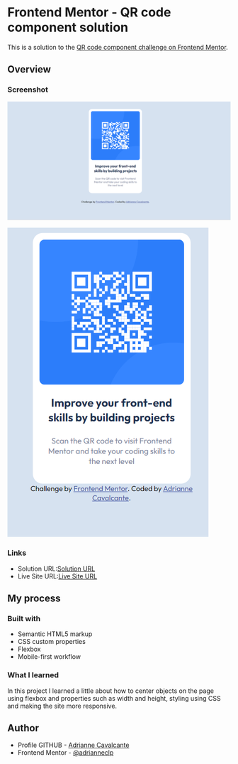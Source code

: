 # Frontend Mentor - QR code component solution

This is a solution to the [QR code component challenge on Frontend Mentor](https://www.frontendmentor.io/challenges/qr-code-component-iux_sIO_H). 


## Overview

### Screenshot

![](./images/screenshot.png)

![Mobile](./images/responsive.png)


### Links

- Solution URL:[Solution URL](https://github.com/adrianneclp/qr-code-component-main)
- Live Site URL:[Live Site URL](https://adrianneclp.github.io/qr-code-component-main/)

## My process

### Built with

- Semantic HTML5 markup
- CSS custom properties
- Flexbox
- Mobile-first workflow


### What I learned

In this project I learned a little about how to center objects on the page using flexbox and properties such as width and height, styling using CSS and making the site more responsive.


## Author

- Profile GITHUB - [Adrianne Cavalcante](https://github.com/adrianneclp)
- Frontend Mentor - [@adrianneclp](https://www.frontendmentor.io/profile/adrianneclp)